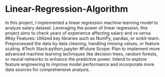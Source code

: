 # Linear-Regression-Algorithm
In this project, I implemented a linear regression machine learning  model to analyze salary dataset. Leveraging the power  of linear regression, this project aims to check years of experience affecting salary and vs versa.
#Key Features:
Utilized  key libraries  such as NumPy, pandas, or scikit-learn.
Preprocessed the data by  data cleaning, handling missing values, or feature scaling.
#Tech Stack:python,jupyter
#Future Scope:
Plan to implement more advanced machine learning techniques like decision trees, random forests, or neural networks to enhance the predictive power.
Intend to explore feature engineering to improve model performance and incorporate more data sources for comprehensive analysis.
